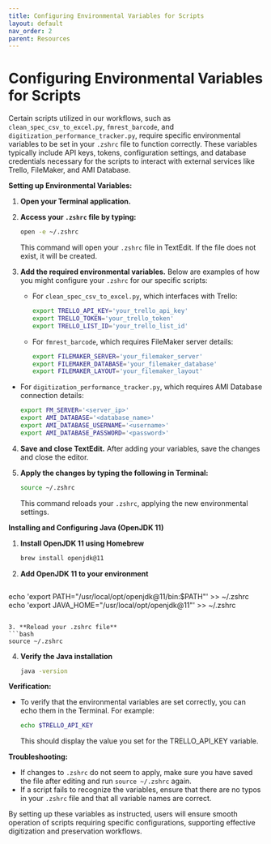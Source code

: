 ```yaml
---
title: Configuring Environmental Variables for Scripts
layout: default
nav_order: 2
parent: Resources
---
```


# Configuring Environmental Variables for Scripts

Certain scripts utilized in our workflows, such as `clean_spec_csv_to_excel.py`, `fmrest_barcode`, and `digitization_performance_tracker.py`, require specific environmental variables to be set in your `.zshrc` file to function correctly. These variables typically include API keys, tokens, configuration settings, and database credentials necessary for the scripts to interact with external services like Trello, FileMaker, and AMI Database.

**Setting up Environmental Variables:**

1. **Open your Terminal application.**
2. **Access your `.zshrc` file by typing:**
   ```bash
   open -e ~/.zshrc
   ```
   This command will open your `.zshrc` file in TextEdit. If the file does not exist, it will be created.

3. **Add the required environmental variables.** Below are examples of how you might configure your `.zshrc` for our specific scripts:

   - For `clean_spec_csv_to_excel.py`, which interfaces with Trello:
     ```bash
     export TRELLO_API_KEY='your_trello_api_key'
     export TRELLO_TOKEN='your_trello_token'
     export TRELLO_LIST_ID='your_trello_list_id'
     ```
   - For `fmrest_barcode`, which requires FileMaker server details:
     ```bash
     export FILEMAKER_SERVER='your_filemaker_server'
     export FILEMAKER_DATABASE='your_filemaker_database'
     export FILEMAKER_LAYOUT='your_filemaker_layout'
     ```
  - For `digitization_performance_tracker.py`, which requires AMI Database connection details:
     ```bash
    export FM_SERVER='<server_ip>'
    export AMI_DATABASE='<database_name>'
    export AMI_DATABASE_USERNAME='<username>'
    export AMI_DATABASE_PASSWORD='<password>'
     ```

4. **Save and close TextEdit.** After adding your variables, save the changes and close the editor.

5. **Apply the changes by typing the following in Terminal:**
   ```bash
   source ~/.zshrc
   ```
   This command reloads your `.zshrc`, applying the new environmental settings.

**Installing and Configuring Java (OpenJDK 11)**

1. **Install OpenJDK 11 using Homebrew**
   ```bash
   brew install openjdk@11
   ```
2. **Add OpenJDK 11 to your environment**
   ```bash
  echo 'export PATH="/usr/local/opt/openjdk@11/bin:$PATH"' >> ~/.zshrc
  echo 'export JAVA_HOME="/usr/local/opt/openjdk@11"' >> ~/.zshrc
   ```

3. **Reload your .zshrc file**
   ```bash
   source ~/.zshrc
   ```
4. **Verify the Java installation**
   ```bash
   java -version
   ```

**Verification:**

- To verify that the environmental variables are set correctly, you can echo them in the Terminal. For example:
  ```bash
  echo $TRELLO_API_KEY
  ```
  This should display the value you set for the TRELLO_API_KEY variable.

**Troubleshooting:**

- If changes to `.zshrc` do not seem to apply, make sure you have saved the file after editing and run `source ~/.zshrc` again.
- If a script fails to recognize the variables, ensure that there are no typos in your `.zshrc` file and that all variable names are correct.

By setting up these variables as instructed, users will ensure smooth operation of scripts requiring specific configurations, supporting effective digitization and preservation workflows.
